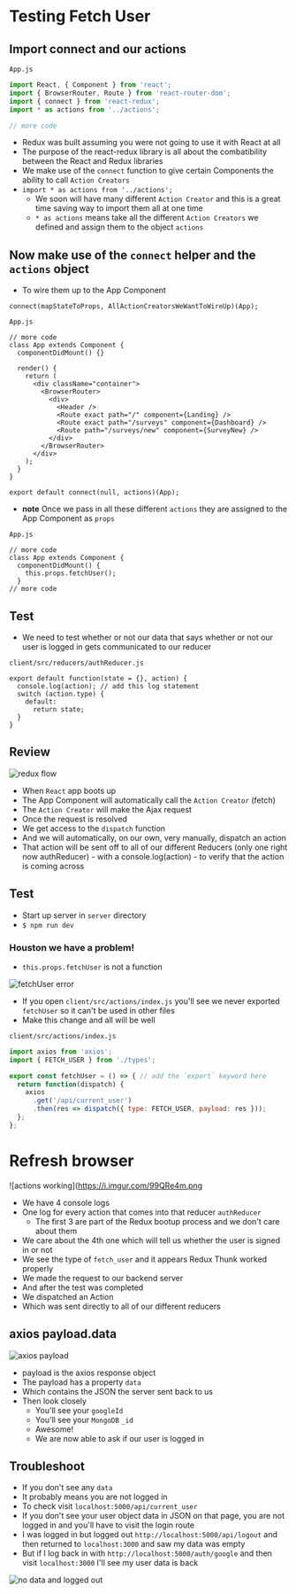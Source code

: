 # Testing Fetch User
## Import connect and our actions
`App.js`

```js
import React, { Component } from 'react';
import { BrowserRouter, Route } from 'react-router-dom';
import { connect } from 'react-redux';
import * as actions from '../actions';

// more code
```

* Redux was built assuming you were not going to use it with React at all
* The purpose of the react-redux library is all about the combatibility between the React and Redux libraries
* We make use of the `connect` function to give certain Components the ability to call `Action Creators`
* `import * as actions from '../actions';`
    - We soon will have many different `Action Creator` and this is a great time saving way to import them all at one time
    - `* as actions` means take all the different `Action Creators` we defined and assign them to the object `actions`

## Now make use of the `connect` helper and the `actions` object
* To wire them up to the App Component

`connect(mapStateToProps, AllActionCreatorsWeWantToWireUp)(App);`

`App.js`

```
// more code
class App extends Component {
  componentDidMount() {}

  render() {
    return (
      <div className="container">
        <BrowserRouter>
          <div>
            <Header />
            <Route exact path="/" component={Landing} />
            <Route exact path="/surveys" component={Dashboard} />
            <Route path="/surveys/new" component={SurveyNew} />
          </div>
        </BrowserRouter>
      </div>
    );
  }
}

export default connect(null, actions)(App);
```

* **note** Once we pass in all these different `actions` they are assigned to the App Component as `props`

`App.js`

```
// more code
class App extends Component {
  componentDidMount() {
    this.props.fetchUser();
  }
// more code
```

## Test
* We need to test whether or not our data that says whether or not our user is logged in gets communicated to our reducer

`client/src/reducers/authReducer.js`

```
export default function(state = {}, action) {
  console.log(action); // add this log statement
  switch (action.type) {
    default:
      return state;
  }
}
```

## Review
![redux flow](https://i.imgur.com/Q7xjqh7.png)

* When `React` app boots up
* The App Component will automatically call the `Action Creator` (fetch)
* The `Action Creator` will make the Ajax request
* Once the request is resolved
* We get access to the `dispatch` function
* And we will automatically, on our own, very manually, dispatch an action
* That action will be sent off to all of our different Reducers (only one right now authReducer) - with a console.log(action) - to verify that the action is coming across

## Test
* Start up server in `server` directory
* `$ npm run dev`

### Houston we have a problem!
* `this.props.fetchUser` is not a function

![fetchUser error](https://i.imgur.com/cfzJ9UV.png)

* If you open `client/src/actions/index.js` you'll see we never exported `fetchUser` so it can't be used in other files
* Make this change and all will be well

`client/src/actions/index.js`

```js
import axios from 'axios';
import { FETCH_USER } from './types';

export const fetchUser = () => { // add the `export` keyword here
  return function(dispatch) {
    axios
      .get('/api/current_user')
      .then(res => dispatch({ type: FETCH_USER, payload: res }));
  };
};
```

# Refresh browser
![actions working](https://i.imgur.com/99QRe4m.png

* We have 4 console logs
* One log for every action that comes into that reducer `authReducer`
    - The first 3 are part of the Redux bootup process and we don't care about them
* We care about the 4th one which will tell us whether the user is signed in or not
* We see the type of `fetch_user` and it appears Redux Thunk worked properly
* We made the request to our backend server
* And after the test was completed
* We dispatched an Action
* Which was sent directly to all of our different reducers

## axios payload.data
![axios payload](https://i.imgur.com/f7l76W4.png)

* payload is the axios response object
* The payload has a property `data`
* Which contains the JSON the server sent back to us
* Then look closely
    - You'll see your `googleId`
    - You'll see your `MongoDB` `_id`
    - Awesome!
    - We are now able to ask if our user is logged in

## Troubleshoot
* If you don't see any `data`
* It probably means you are not logged in
* To check visit `localhost:5000/api/current_user`
* If you don't see your user object data in JSON on that page, you are not logged in and you'll have to visit the login route
* I was logged in but logged out `http://localhost:5000/api/logout` and then returned to `localhost:3000` and saw my data was empty
* But if I log back in with `http://localhost:5000/auth/google` and then visit `localhost:3000` I'll see my user data is back

![no data and logged out](https://i.imgur.com/yJ662VF.png)
